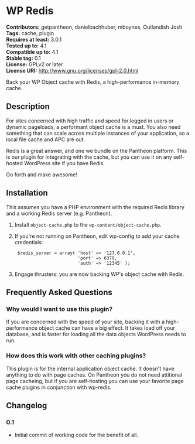 # WP Redis #
**Contributors:** getpantheon, danielbachhuber, mboynes, Outlandish Josh  
**Tags:** cache, plugin  
**Requires at least:** 3.0.1  
**Tested up to:** 4.1  
**Compatible up to:** 4.1  
**Stable tag:** 0.1  
**License:** GPLv2 or later  
**License URI:** http://www.gnu.org/licenses/gpl-2.0.html  

Back your WP Object cache with Redis, a high-performance in-memory cache.

## Description ##

For sites concerned with high traffic and speed for logged in users or dynamic pageloads, a performant object cache is a must. You also need something that can scale across multiple instances of your application, so a local file cache and APC are out.

Redis is a great answer, and one we bundle on the Pantheon platform. This is our plugin for integrating with the cache, but you can use it on any self-hosted WordPress site if you have Redis.

Go forth and make awesome!

## Installation ##

This assumes you have a PHP environment with the required Redis library and a working Redis server (e.g. Pantheon).

1. Install `object-cache.php` to the `wp-content/object-cache.php`.
2. If you're not running on Pantheon, edit wp-config to add your cache credentials:

        $redis_server = array( 'host' => '127.0.0.1',
                               'port' => 6379,
                               'auth' => '12345' );

3. Engage thrusters: you are now backing WP's object cache with Redis.

## Frequently Asked Questions ##

### Why would I want to use this plugin? ###

If you are concerned with the speed of your site, backing it with a high-performance object cache can have a big effect. It takes load off your database, and is faster for loading all the data objects WordPress needs to run.

### How does this work with other caching plugins? ###

This plugin is for the internal application object cache. It doesn't have anything to do with page caches. On Pantheon you do not need attitional page cacheing, but if you are self-hosting you can use your favorite page cache plugins in conjunction with wp-redis.

## Changelog ##

### 0.1 ###
* Initial commit of working code for the benefit of all.
